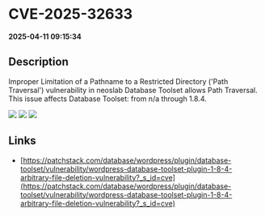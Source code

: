 # CVE-2025-32633

**2025-04-11 09:15:34**

## Description
Improper Limitation of a Pathname to a Restricted Directory ('Path Traversal') vulnerability in neoslab Database Toolset allows Path Traversal. This issue affects Database Toolset: from n/a through 1.8.4.

![](https://img.shields.io/static/v1?label=Score&message=8.6&color=red)
![](https://img.shields.io/static/v1?label=Severity&message=HIGH&color=red)
![](https://img.shields.io/static/v1?label=CWE&message=Traversal&color=green)

## Links
- [https://patchstack.com/database/wordpress/plugin/database-toolset/vulnerability/wordpress-database-toolset-plugin-1-8-4-arbitrary-file-deletion-vulnerability?_s_id=cve](https://patchstack.com/database/wordpress/plugin/database-toolset/vulnerability/wordpress-database-toolset-plugin-1-8-4-arbitrary-file-deletion-vulnerability?_s_id=cve)
